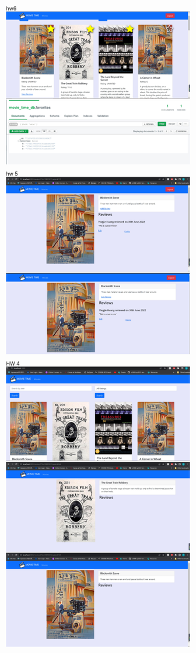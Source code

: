 hw6
![starts](snapshots/stars.jpg)
![dbStars](snapshots/dbStarts.jpg)

hw 5
![review](snapshots/review.jpg)
![edit](snapshots/edit.jpg)

HW 4
![localhost](snapshots/localhost3000.jpg)
![withposter](snapshots/wPoster.jpg)
![noposter](snapshots/noPoster.jpg)

